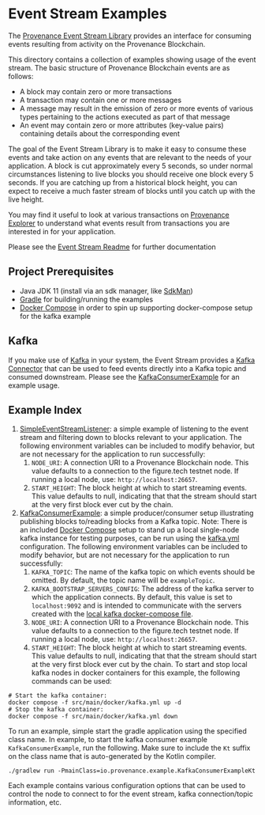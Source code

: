 # Event Stream Examples

The [Provenance Event Stream Library](https://github.com/provenance-io/event-stream) provides an interface for consuming
events resulting from activity on the Provenance Blockchain.

This directory contains a collection of examples showing usage of the event stream. The basic structure of Provenance
Blockchain events are as follows:
* A block may contain zero or more transactions
* A transaction may contain one or more messages
* A message may result in the emission of zero or more events of various types pertaining to the actions executed as
  part of that message
* An event may contain zero or more attributes (key-value pairs) containing details about the corresponding event

The goal of the Event Stream Library is to make it easy to consume these events and take action on any events that are
relevant to the needs of your application. A block is cut approximately every 5 seconds, so under normal circumstances
listening to live blocks you should receive one block every 5 seconds. If you are catching up from a historical block
height, you can expect to receive a much faster stream of blocks until you catch up with the live height.

You may find it useful to look at various transactions on [Provenance Explorer](https://explorer.provenance.io/txs) to
understand what events result from transactions you are interested in for your application.

Please see the [Event Stream Readme](https://github.com/provenance-io/event-stream#readme) for further documentation

## Project Prerequisites
* Java JDK 11 (install via an sdk manager, like [SdkMan](https://sdkman.io/))
* [Gradle](https://gradle.org/install/) for building/running the examples
* [Docker Compose](https://docs.docker.com/compose/) in order to spin up supporting docker-compose setup for the kafka example

## Kafka
If you make use of [Kafka](https://kafka.apache.org/) in your system, the Event Stream provides a
[Kafka Connector](https://github.com/provenance-io/event-stream/tree/main/es-kafka) that can be used to feed events
directly into a Kafka topic and consumed downstream. Please see the [KafkaConsumerExample](src/main/kotlin/io/provenance/example/KafkaConsumerExample.kt)
for an example usage.

## Example Index
1. [SimpleEventStreamListener](src/main/kotlin/io/provenance/example/SimpleEventStreamListener.kt): a simple example of
   listening to the event stream and filtering down to blocks relevant to your application.  The following environment
   variables can be included to modify behavior, but are not necessary for the application to run successfully:
   1. `NODE_URI`: A connection URI to a Provenance Blockchain node.  This value defaults to a connection to the 
                  figure.tech testnet node.  If running a local node, use: `http://localhost:26657`.
   2. `START_HEIGHT`: The block height at which to start streaming events.  This value defaults to null, indicating that
                      that the stream should start at the very first block ever cut by the chain.
2. [KafkaConsumerExample](src/main/kotlin/io/provenance/example/KafkaConsumerExample.kt): a simple producer/consumer setup
   illustrating publishing blocks to/reading blocks from a Kafka topic. Note: There is an included [Docker Compose](https://docs.docker.com/compose/)
   setup to stand up a local single-node kafka instance for testing purposes, can be run using the [kafka.yml](src/main/docker/kafka.yml)
   configuration. The following environment variables can be included to modify behavior, but are not necessary for the 
   application to run successfully:
   1. `KAFKA_TOPIC`: The name of the kafka topic on which events should be omitted.  By default, the topic name will be `exampleTopic`.
   2. `KAFKA_BOOTSTRAP_SERVERS_CONFIG`: The address of the kafka server to which the application connects.  By default,
                                        this value is set to `localhost:9092` and is intended to communicate with the
                                        servers created with the [local kafka docker-compose file](src/main/docker/kafka.yml).
   3. `NODE_URI`: A connection URI to a Provenance Blockchain node.  This value defaults to a connection to the
      figure.tech testnet node.  If running a local node, use: `http://localhost:26657`.
   4. `START_HEIGHT`: The block height at which to start streaming events.  This value defaults to null, indicating that
      that the stream should start at the very first block ever cut by the chain.
   To start and stop local kafka nodes in docker containers for this example, the following commands can be used:
```shell
# Start the kafka container:
docker compose -f src/main/docker/kafka.yml up -d
# Stop the kafka container:
docker compose -f src/main/docker/kafka.yml down
```

To run an example, simple start the gradle application using the specified class name.  In example, to start the kafka
consumer example `KafkaConsumerExample`, run the following.  Make sure to include the `Kt` suffix on the class name that
is auto-generated by the Kotlin compiler.
```shell
./gradlew run -PmainClass=io.provenance.example.KafkaConsumerExampleKt
```

Each example contains various configuration options that can be used to control the node to connect to for the event stream,
kafka connection/topic information, etc.
